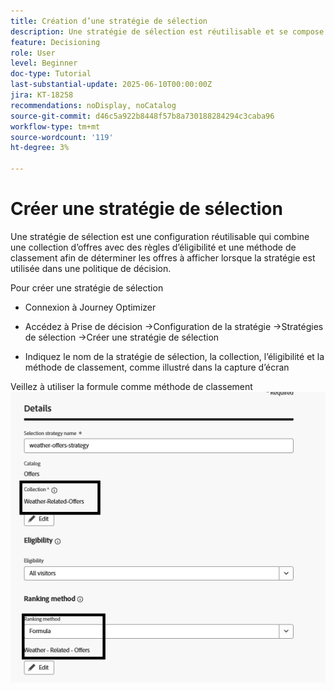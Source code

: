 ```yaml
---
title: Création d’une stratégie de sélection
description: Une stratégie de sélection est réutilisable et se compose d’une collection associée à une contrainte d’éligibilité et à une méthode de classement permettant de déterminer les offres à afficher lorsqu’elles sont sélectionnées dans une politique de décision.
feature: Decisioning
role: User
level: Beginner
doc-type: Tutorial
last-substantial-update: 2025-06-10T00:00:00Z
jira: KT-18258
recommendations: noDisplay, noCatalog
source-git-commit: d46c5a922b8448f57b8a730188284294c3caba96
workflow-type: tm+mt
source-wordcount: '119'
ht-degree: 3%

---
```


# Créer une stratégie de sélection

Une stratégie de sélection est une configuration réutilisable qui combine une collection d’offres avec des règles d’éligibilité et une méthode de classement afin de déterminer les offres à afficher lorsque la stratégie est utilisée dans une politique de décision.

Pour créer une stratégie de sélection

* Connexion à Journey Optimizer

* Accédez à Prise de décision ->Configuration de la stratégie ->Stratégies de sélection ->Créer une stratégie de sélection

* Indiquez le nom de la stratégie de sélection, la collection, l’éligibilité et la méthode de classement, comme illustré dans la capture d’écran


Veillez à utiliser la formule comme méthode de classement
![selection-strategy](assets/selection-strategy.png)
